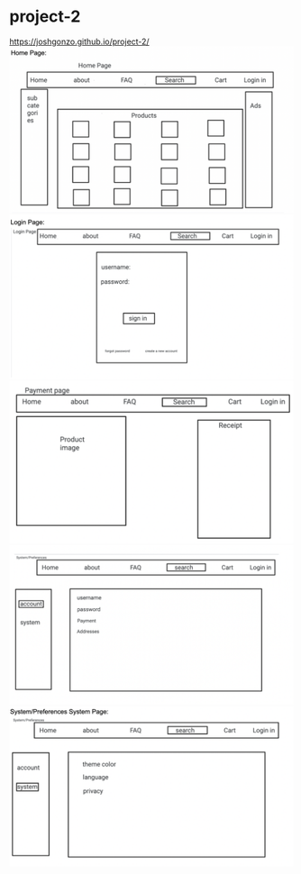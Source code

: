 # project-2
https://joshgonzo.github.io/project-2/
![](home.png)
![](login.png)
![](payment.png)
![](account.png)
![](system.png)
